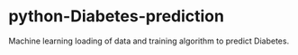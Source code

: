 # python-Diabetes-prediction

Machine learning loading of data and training algorithm to predict Diabetes.  

